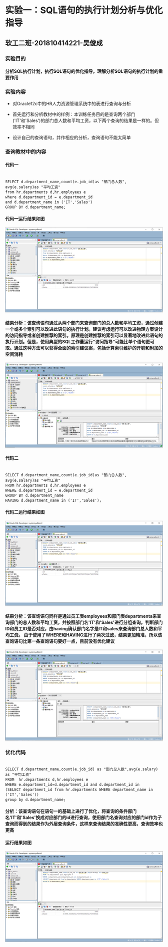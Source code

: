 # 实验一：SQL语句的执行计划分析与优化指导

## 软工二班-201810414221-吴俊成

### 实验目的

#### 分析SQL执行计划，执行SQL语句的优化指导。理解分析SQL语句的执行计划的重要作用

### 实验内容

* 对Oracle12c中的HR人力资源管理系统中的表进行查询与分析

* 首先运行和分析教材中的样例：本训练任务目的是查询两个部门('IT'和'Sales')的部门总人数和平均工资，以下两个查询的结果是一样的。但效率不相同

* 设计自己的查询语句，并作相应的分析，查询语句不能太简单

### 查询教材中的内容

#### 代码一

```set autotrace on

SELECT d.department_name,count(e.job_id)as "部门总人数",
avg(e.salary)as "平均工资"
from hr.departments d,hr.employees e
where d.department_id = e.department_id
and d.department_name in ('IT','Sales')
GROUP BY d.department_name;
```

#### 代码一运行结果如图

![代码一运行](./代码一运行.png)

#### 结果分析：该查询语句通过从两个部门来查询部门的总人数和平均工资，通过创建一个或多个索引可以改进此语句的执行计划。建议考虑运行可以改进物理方案设计的访问指导或者创建推荐的索引。原理是创建推荐的索引可以显著地改进此语句的执行计划。但是，使用典型的SQL工作量运行“访问指导”可能比单个语句更可取。通过这种方法可以获得全面的索引建议案，包括计算索引维护的开销和附加的空间消耗

![代码一建议](./代码一建议.png)

#### 代码二

```set autotrace on

SELECT d.department_name,count(e.job_id)as "部门总人数",
avg(e.salary)as "平均工资"
FROM hr.departments d,hr.employees e
WHERE d.department_id = e.department_id
GROUP BY d.department_name
HAVING d.department_name in ('IT','Sales');
```

#### 代码二运行结果如图

![代码二运行](./代码二运行.png)

#### 结果分析：该查询语句同样是通过员工表employees和部门表departments来查询部门的总人数和平均工资，并按照部门名'IT'和'Sales'进行分组查询。判断部门ID和员工ID是否对应，由having确认部门名字是IT和sales来查询部门总人数和平 均工资。 由于使用了WHERE和HAVING进行了两次过滤，结果更加精准，所以该查询语句比第一条查询语句要好一点，目前没有优化建议

![代码二建议](./代码二建议.png)

### 优化代码

```set autotrace on

SELECT d.department_name,count(e.job_id) as "部门总人数",avg(e.salary) as "平均工资"
FROM  hr.departments d,hr.employees e
WHERE e.department_id=d.department_id and d.department_id in 
(SELECT department_id from hr.departments WHERE department_name in ('IT','Sales')) 
group by d.department_name;
```

#### 分析：该查询语句在语句一的基础上进行了优化，将查询的条件部门名'IT'和'Sales'换成对应部门的id进行查询，使用部门名查询对应的部门id作为子查询而得到的结果作为外层查询条件，这样来查询结果的准确性更高，查询效率也更高

#### 运行结果如图

![代码优化](./代码优化.png)
